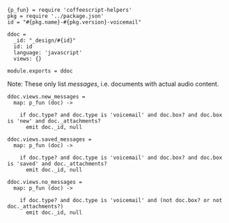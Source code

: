     {p_fun} = require 'coffeescript-helpers'
    pkg = require '../package.json'
    id = "#{pkg.name}-#{pkg.version}-voicemail"

    ddoc =
      _id: "_design/#{id}"
      id: id
      language: 'javascript'
      views: {}

    module.exports = ddoc

Note: These only list _messages_, i.e. documents with actual audio content.

    ddoc.views.new_messages =
      map: p_fun (doc) ->

        if doc.type? and doc.type is 'voicemail' and doc.box? and doc.box is 'new' and doc._attachments?
          emit doc._id, null

    ddoc.views.saved_messages =
      map: p_fun (doc) ->

        if doc.type? and doc.type is 'voicemail' and doc.box? and doc.box is 'saved' and doc._attachments?
          emit doc._id, null

    ddoc.views.no_messages =
      map: p_fun (doc) ->

        if doc.type? and doc.type is 'voicemail' and (not doc.box? or not doc._attachments?)
          emit doc._id, null

